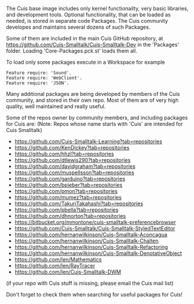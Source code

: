 
The Cuis base image includes only kernel functionailty, very basic libraries, and development tools. Optional functionality, that can be loaded as needed, is stored in separate code Packages. The Cuis community developes and maintains several dozens of such Packages.

Some of them are included in the main Cuis GitHub repository, at https://github.com/Cuis-Smalltalk/Cuis-Smalltalk-Dev in the 'Packages' folder. Loading 'Core-Packages.pck.st' loads them all.

To load only some packages execute in a Workspace for example

    Feature require: 'Sound'.
    Feature require: 'WebClient'.
    Feature require: 'JSON'.

Many additional packages are being developed by members of the Cuis community, and stored in their own repo. Most of them are of very high quality, well maintained and really useful.

Some of the repos owner by community members, and including packages for Cuis are:
(Note: Repos whose name starts with 'Cuis' are intended for Cuis Smalltalk)

- https://github.com/Cuis-Smalltalk-Learning?tab=repositories
- https://github.com/KenDickey?tab=repositories
- https://github.com/hhzl?tab=repositories
- https://github.com/dtlewis290?tab=repositories
- https://github.com/davidgraham?tab=repositories
- https://github.com/muspellsson?tab=repositories
- https://github.com/garduino?tab=repositories
- https://github.com/bpieber?tab=repositories
- https://github.com/pmon?tab=repositories
- https://github.com/mumez?tab=repositories
- https://github.com/TakuriTakahashi?tab=repositories
- https://github.com/pbella?tab=repositories
- https://github.com/dhnorton?tab=repositories
- https://bitbucket.org/mmontone/cuis-smalltalk-preferencebrowser
- https://github.com/Cuis-Smalltalk/Cuis-Smalltalk-StyledTextEditor
- https://github.com/hernanwilkinson/Cuis-Smalltalk-Aconcagua
- https://github.com/hernanwilkinson/Cuis-Smalltalk-Chalten
- https://github.com/hernanwilkinson/Cuis-Smalltalk-Refactoring
- https://github.com/hernanwilkinson/Cuis-Smalltalk-DenotativeObject
- https://github.com/len/Mathematics
- https://github.com/len/RayTracer
- https://github.com/len/Cuis-Smalltalk-DWM

(if your repo with Cuis stuff is missing, please email the Cuis mail list)

Don't forget to check them when searching for useful packages for Cuis!
